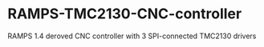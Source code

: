 # RAMPS-TMC2130-CNC-controller
RAMPS 1.4 deroved CNC controller with 3 SPI-connected TMC2130 drivers
